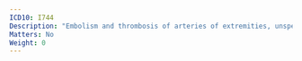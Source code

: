 ```yaml
---
ICD10: I744
Description: "Embolism and thrombosis of arteries of extremities, unspecified"
Matters: No
Weight: 0
---
```


